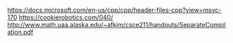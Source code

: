 https://docs.microsoft.com/en-us/cpp/cpp/header-files-cpp?view=msvc-170
https://cookierobotics.com/040/
http://www.math.uaa.alaska.edu/~afkjm/csce211/handouts/SeparateCompilation.pdf
